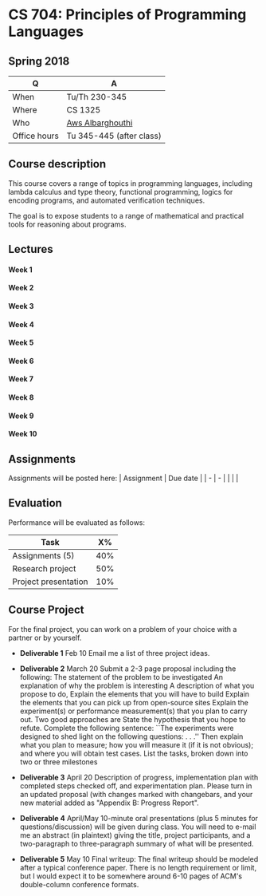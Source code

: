 # CS 704: Principles of Programming Languages
## Spring 2018


| Q | A |
|-|-|
|When | Tu/Th 230-345 |
|Where | CS 1325 |
|Who | [Aws Albarghouthi](cs.wisc.edu/~aws) |
|Office hours | Tu 345-445 (after class) |

## Course description
This course covers a range of topics in programming languages, including lambda calculus and type theory, functional programming, logics for encoding programs, and automated verification techniques.

The goal is to expose students to a range of mathematical and practical tools for reasoning about programs.

## Lectures
#### Week 1
#### Week 2
#### Week 3
#### Week 4
#### Week 5
#### Week 6
#### Week 7
#### Week 8
#### Week 9
#### Week 10


## Assignments
Assignments will be posted here:
| Assignment | Due date |
| - | - |
|   |   |

## Evaluation
Performance will be evaluated as follows:

| Task | X% |
| - | - |
| Assignments (5) | 40%|
| Research project | 50% |
| Project presentation | 10% |


## Course Project
For the final project, you can work on a problem of your choice with a partner or by yourself.

* **Deliverable 1**  Feb 10 Email me a list of three project ideas.

* **Deliverable 2**  March 20 Submit a 2-3 page proposal including the following:
The statement of the problem to be investigated
An explanation of why the problem is interesting
A description of what you propose to do,
Explain the elements that you will have to build
Explain the elements that you can pick up from open-source sites
Explain the experiment(s) or performance measurement(s) that you plan to carry out. Two good approaches are
State the hypothesis that you hope to refute.
Complete the following sentence: ``The experiments were designed to shed light on the following questions: . . .''
Then explain what you plan to measure; how you will measure it (if it is not obvious); and where you will obtain test cases.
List the tasks, broken down into two or three milestones

* **Deliverable 3** April 20 Description of progress, implementation plan with completed steps checked off, and experimentation plan. Please turn in an updated proposal (with changes marked with changebars, and your new material added as "Appendix B: Progress Report".

* **Deliverable 4** April/May 10-minute oral presentations (plus 5 minutes for questions/discussion) will be given during class. You will need to e-mail me an abstract (in plaintext) giving the title, project participants, and a two-paragraph to three-paragraph summary of what will be presented.

* **Deliverable 5** May 10 Final writeup: The final writeup should be modeled after a typical conference paper. There is no length requirement or limit, but I would expect it to be somewhere around 6-10 pages of ACM's double-column conference formats. 
